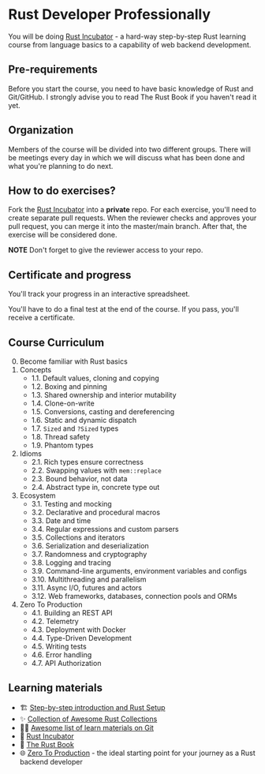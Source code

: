# Rust Developer Professionally

You will be doing [Rust Incubator](https://github.com/rust-lang-ua/rust_incubator_eng) - 
a hard-way step-by-step Rust learning course from language basics to a capability of web backend development.

## Pre-requirements

Before you start the course, you need to have basic knowledge of Rust and Git/GitHub. 
I strongly advise you to read The Rust Book if you haven't read it yet.

## Organization

Members of the course will be divided into two different groups. There will be meetings every day in which we will discuss what has been done and what you're planning to do next.

## How to do exercises?

Fork the [Rust Incubator](https://github.com/rust-lang-ua/rust_incubator_eng) into a **private** repo. 
For each exercise, you'll need to create separate pull requests.
When the reviewer checks and approves your pull request, you can merge it into the master/main branch. After that, the exercise will be considered done.

**NOTE** Don't forget to give the reviewer access to your repo.

## Certificate and progress

You'll track your progress in an interactive spreadsheet.

You'll have to do a final test at the end of the course. If you pass, you'll receive a certificate.

## Course Curriculum

0. Become familiar with Rust basics
1. Concepts
    - 1.1. Default values, cloning and copying
    - 1.2. Boxing and pinning
    - 1.3. Shared ownership and interior mutability
    - 1.4. Clone-on-write
    - 1.5. Conversions, casting and dereferencing
    - 1.6. Static and dynamic dispatch
    - 1.7. `Sized` and `?Sized` types
    - 1.8. Thread safety
    - 1.9. Phantom types
2. Idioms
    - 2.1. Rich types ensure correctness
    - 2.2. Swapping values with `mem::replace`
    - 2.3. Bound behavior, not data
    - 2.4. Abstract type in, concrete type out
3. Ecosystem
    - 3.1. Testing and mocking
    - 3.2. Declarative and procedural macros
    - 3.3. Date and time
    - 3.4. Regular expressions and custom parsers
    - 3.5. Collections and iterators
    - 3.6. Serialization and deserialization
    - 3.7. Randomness and cryptography
    - 3.8. Logging and tracing
    - 3.9. Command-line arguments, environment variables and configs
    - 3.10. Multithreading and parallelism
    - 3.11. Async I/O, futures and actors
    - 3.12. Web frameworks, databases, connection pools and ORMs
4. Zero To Production
    - 4.1. Building an REST API
    - 4.2. Telemetry
    - 4.3. Deployment with Docker
    - 4.4. Type-Driven Development
    - 4.5. Writing tests
    - 4.6. Error handling
    - 4.7. API Authorization

## Learning materials

- 🏗️ [Step-by-step introduction and Rust Setup](https://github.com/rust-lang-ua/learn_rust_together/blob/master/introduction.md)
- ✨ [Collection of Awesome Rust Collections](https://github.com/rust-lang-ua/learn_rust_together)
- 👩‍🎓 [Awesome list of learn materials on Git](https://github.com/Learn-Together-Pro/LearnGitTogether)
- 💪 [Rust Incubator](https://github.com/rust-lang-ua/rust_incubator_eng)
- 🔰 [The Rust Book](https://doc.rust-lang.org/book/)
- 🌐 [Zero To Production](https://www.zero2prod.com/index.html?country=Ukraine&discount_code=EEU60) - the ideal starting point for your journey as a Rust backend developer
